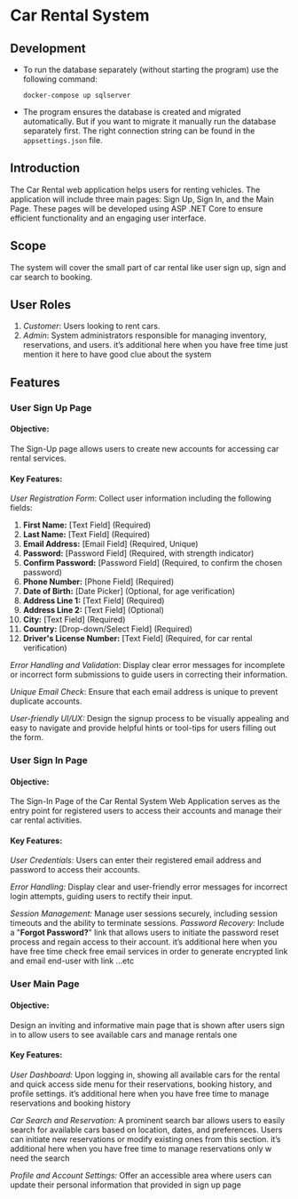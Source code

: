 # Car Rental System

## **Development**

- To run the database separately (without starting the program) use the following command:
    ```shell
    docker-compose up sqlserver
    ```

- The program ensures the database is created and migrated automatically. But if you want to migrate it manually run the
  database separately first. The right connection string can be found in the `appsettings.json` file.

## **Introduction**

The Car Rental web application helps users for renting vehicles. The application will include three main pages: Sign Up,
Sign In, and the Main Page. These pages will be developed using ASP .NET Core to ensure efficient functionality and an
engaging user interface.

## **Scope**

The system will cover the small part of car rental like user sign up, sign and car search to booking.

## **User Roles**

1. *Customer*: Users looking to rent cars.
2. *Admin*: System administrators responsible for managing inventory, reservations, and users. it’s additional here when
   you have free time just mention it here to have good clue about the system

## **Features**

### **User Sign Up Page**

#### **Objective:**

The Sign-Up page allows users to create new accounts for accessing car rental services.

#### **Key Features:**

*User Registration Form*: Collect user information including the following fields:

1. **First Name:** [Text Field] (Required)
2. **Last Name:** [Text Field] (Required)
3. **Email Address:** [Email Field] (Required, Unique)
4. **Password:** [Password Field] (Required, with strength indicator)
5. **Confirm Password:** [Password Field] (Required, to confirm the chosen password)
6. **Phone Number:** [Phone Field] (Required)
7. **Date of Birth:** [Date Picker] (Optional, for age verification)
8. **Address Line 1:** [Text Field] (Required)
9. **Address Line 2:** [Text Field] (Optional)
10. **City:** [Text Field] (Required)
11. **Country:** [Drop-down/Select Field] (Required)
12. **Driver's License Number:** [Text Field] (Required, for car rental verification)

*Error Handling and Validation*: Display clear error messages for incomplete or incorrect form submissions to guide
users in correcting their information.

*Unique Email Check*: Ensure that each email address is unique to prevent duplicate accounts.

*User-friendly UI/UX:* Design the signup process to be visually appealing and easy to navigate and provide helpful hints
or tool-tips for users filling out the form.

### **User Sign In Page**

#### **Objective:**

The Sign-In Page of the Car Rental System Web Application serves as the entry point for registered users
to access their accounts and manage their car rental activities.

#### **Key Features:**

*User Credentials:* Users can enter their registered email address and password to access their accounts.

*Error Handling:* Display clear and user-friendly error messages for incorrect login attempts, guiding users to rectify
their input.

*Session Management:* Manage user sessions securely, including session timeouts and the ability to terminate sessions.
*Password Recovery:* Include a "**Forgot Password?**" link that allows users to initiate the password reset process and
regain access to their account. it’s additional here when you have free time check free email services in order to
generate encrypted link and email end-user with link …etc

### **User Main Page**

#### **Objective:**

Design an inviting and informative main page that is shown after users sign in to allow users to see
available cars and manage rentals one

#### **Key Features:**

*User Dashboard:* Upon logging in, showing all available cars for the rental and quick access side menu for their
reservations, booking history, and profile settings. it’s additional here when you have free time to manage reservations
and booking history

*Car Search and Reservation:* A prominent search bar allows users to easily search for available cars based on location,
dates, and preferences. Users can initiate new reservations or modify existing ones from this section. it’s additional
here when you have free time to manage reservations only w need the search

*Profile and Account Settings:* Offer an accessible area where users can update their personal information that provided
in sign up page